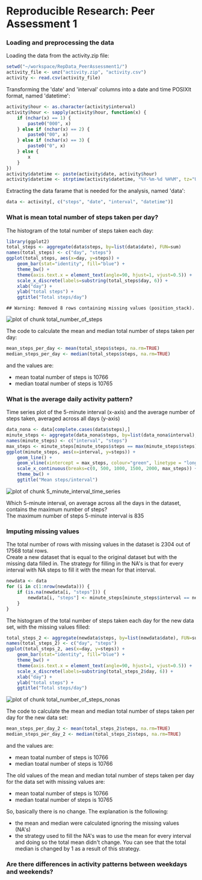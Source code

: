 Reproducible Research: Peer Assessment 1
========================================

### Loading and preprocessing the data
Loading the data from the activity.zip file:

```r
setwd("~/workspace/RepData_PeerAssessment1/")
activity_file <- unz("activity.zip", "activity.csv")
activity <- read.csv(activity_file)
```
Transforming the 'date' and 'interval' columns into a date and time POSIXlt format, named 'datetime':

```r
activity$hour <- as.character(activity$interval)
activity$hour <- sapply(activity$hour, function(x) {
    if (nchar(x) == 1) {
        paste0("000", x)
    } else if (nchar(x) == 2) {
        paste0("00", x)
    } else if (nchar(x) == 3) {
        paste0("0", x)
    } else {
        x
    }
})
activity$datetime <- paste(activity$date, activity$hour)
activity$datetime <- strptime(activity$datetime, "%Y-%m-%d %H%M", tz="UTC")
```
Extracting the data farame that is needed for the analysis, named 'data':

```r
data <- activity[, c("steps", "date", "interval", "datetime")]
```

### What is mean total number of steps taken per day?
The histogram of the total number of steps taken each day:

```r
library(ggplot2)
total_steps <- aggregate(data$steps, by=list(data$date), FUN=sum)
names(total_steps) <- c("day", "steps")
ggplot(total_steps, aes(x=day, y=steps)) +
    geom_bar(stat="identity", fill="blue") +
    theme_bw() +
    theme(axis.text.x = element_text(angle=90, hjust=1, vjust=0.5)) +
    scale_x_discrete(labels=substring(total_steps$day, 6)) +
    xlab("day") +
    ylab("total steps") +
    ggtitle("Total steps/day")
```

```
## Warning: Removed 8 rows containing missing values (position_stack).
```

![plot of chunk total_number_of_steps](figure/total_number_of_steps.png) 

The code to calculate the mean and median total number of steps taken per day:

```r
mean_steps_per_day <- mean(total_steps$steps, na.rm=TRUE)
median_steps_per_day <- median(total_steps$steps, na.rm=TRUE)
```
and the values are:
- mean toatal number of steps is 10766
- median toatal number of steps is 10765

### What is the average daily activity pattern?
Time series plot of the 5-minute interval (x-axis) and the average number of steps taken, averaged across all days (y-axis)


```r
data_nona <- data[complete.cases(data$steps),]
minute_steps <- aggregate(data_nona$steps, by=list(data_nona$interval), FUN=mean)
names(minute_steps) <- c("interval", "steps")
max_steps <- minute_steps[minute_steps$steps == max(minute_steps$steps), "interval"]
ggplot(minute_steps, aes(x=interval, y=steps)) +
    geom_line() +
    geom_vline(xintercept = max_steps, colour="green", linetype = "longdash") +
    scale_x_continuous(breaks=c(0, 500, 1000, 1500, 2000, max_steps)) +
    theme_bw() +
    ggtitle("Mean steps/interval")
```

![plot of chunk 5_minute_interval_time_series](figure/5_minute_interval_time_series.png) 

Which 5-minute interval, on average across all the days in the dataset, contains the maximum number of steps?  
The maximum number of steps 5-minute interval is 835

### Imputing missing values
The total number of rows with missing values in the dataset is 2304 out of 17568 total rows.  
Create a new dataset that is equal to the original dataset but with the missing data filled in. The strategy for filling in the NA's is that for every interval with NA steps to fill it with the mean for that interval.

```r
newdata <- data
for (i in c(1:nrow(newdata))) {
    if (is.na(newdata[i, "steps"])) {
        newdata[i, "steps"] <- minute_steps[minute_steps$interval == newdata[i, "interval"], "steps"]
    }
}
```
The histogram of the total number of steps taken each day for the new data set, with the missing values filled:

```r
total_steps_2 <- aggregate(newdata$steps, by=list(newdata$date), FUN=sum)
names(total_steps_2) <- c("day", "steps")
ggplot(total_steps_2, aes(x=day, y=steps)) +
    geom_bar(stat="identity", fill="blue") +
    theme_bw() +
    theme(axis.text.x = element_text(angle=90, hjust=1, vjust=0.5)) +
    scale_x_discrete(labels=substring(total_steps_2$day, 6)) +
    xlab("day") +
    ylab("total steps") +
    ggtitle("Total steps/day")
```

![plot of chunk total_number_of_steps_nonas](figure/total_number_of_steps_nonas.png) 

The code to calculate the mean and median total number of steps taken per day for the new data set:

```r
mean_steps_per_day_2 <- mean(total_steps_2$steps, na.rm=TRUE)
median_steps_per_day_2 <- median(total_steps_2$steps, na.rm=TRUE)
```
and the values are:
- mean toatal number of steps is 10766
- median toatal number of steps is 10766  

The old values of the mean and median total number of steps taken per day for the data set with missing values are: 
- mean toatal number of steps is 10766
- median toatal number of steps is 10765  

So, basically there is no change. The explanation is the following:
- the mean and median were calculated ignoring the missing values (NA's)
- the strategy used to fill the NA's was to use the mean for every interval and doing so the total mean didn't change. You can see that the total median is changed by 1 as a result of this strategy.

### Are there differences in activity patterns between weekdays and weekends?
